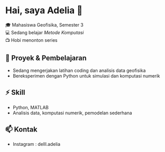 # Hai, saya Adelia 👋

🎓 Mahasiswa Geofisika, Semester 3  
💻 Sedang belajar *Metode Komputasi*  
📺 Hobi menonton series  

## 🔭 Proyek & Pembelajaran
- Sedang mengerjakan latihan coding dan analisis data geofisika  
- Bereksperimen dengan Python untuk simulasi dan komputasi numerik  

## ⚡ Skill
- Python, MATLAB  
- Analisis data, komputasi numerik, pemodelan sederhana  

## 📫 Kontak
- Instagram : delll.adelia